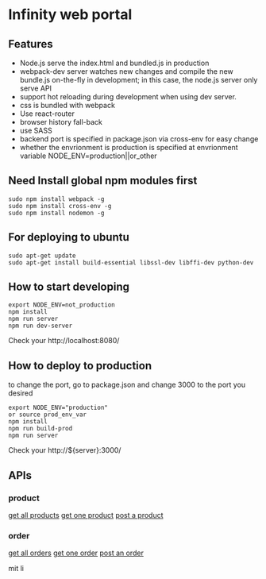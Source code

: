 # Infinity web portal

## Features

* Node.js serve the index.html and bundled.js in production
* webpack-dev server watches new changes and compile the new bundle.js on-the-fly in development; in this case, the node.js server only serve API
* support hot reloading during development when using dev server.
* css is bundled with webpack
* Use react-router
* browser history fall-back
* use SASS
* backend port is specified in package.json via cross-env for easy change
* whether the envrionment is production is specified at envrionment variable NODE_ENV=production||or_other


## Need Install global npm modules first

```
sudo npm install webpack -g
sudo npm install cross-env -g
sudo npm install nodemon -g
```

## For deploying to ubuntu

```
sudo apt-get update
sudo apt-get install build-essential libssl-dev libffi-dev python-dev

```

## How to start developing

```
export NODE_ENV=not_production
npm install
npm run server
npm run dev-server
```

Check your http://localhost:8080/

## How to deploy to production

to change the port, go to package.json and change 3000 to the port you desired

```
export NODE_ENV="production" 
or source prod_env_var
npm install
npm run build-prod
npm run server
```

Check your http://${server}:3000/

## APIs

### product
[get all products](API_Documentation/product/ShowAllProducts.md)
[get one product](API_Documentation/product/ShowOneProduct.md)
[post a product](API_Documentation/product/AddOneProduct.md)

### order
[get all orders](API_Documentation/orders/ShowAllOrders.md)
[get one order](API_Documentation/orders/ShowOneOrder.md)
[post an order](API_Documentation/orders/AddOneOrder.md)


mit li